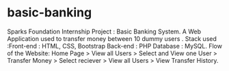 # basic-banking
Sparks Foundation Internship Project : Basic Banking System.
A Web Application used to transfer money between 10 dummy users .
Stack used :Front-end : HTML, CSS, Bootstrap Back-end : PHP Database : MySQL.
Flow of the Website: Home Page > View all Users > Select and View one User > Transfer Money > Select reciever > View all Users > View Transfer History.
